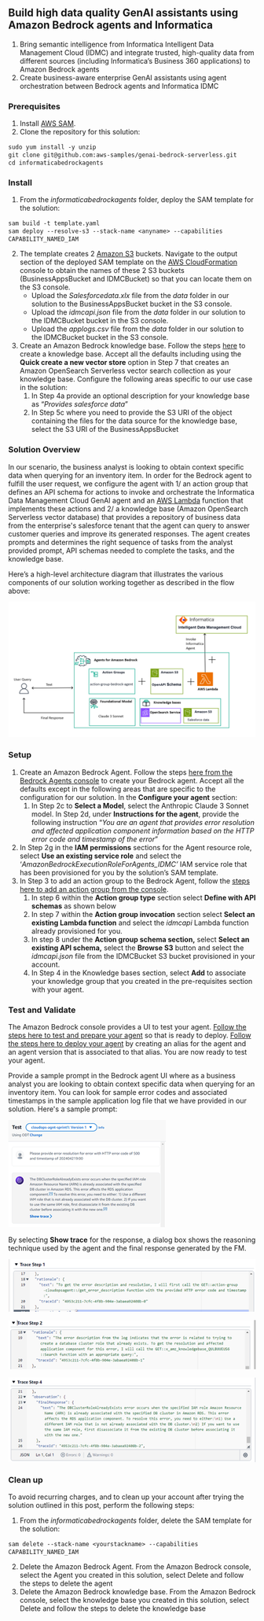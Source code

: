 

## Build high data quality GenAI assistants using Amazon Bedrock agents and Informatica

1. Bring semantic intelligence from Informatica Intelligent Data Management Cloud (IDMC) and integrate trusted, high-quality 
data from different sources (including Informatica’s Business 360 applications) to Amazon Bedrock agents 
2. Create business-aware enterprise GenAI assistants using agent orchestration between Bedrock agents and Informatica IDMC 


### Prerequisites

1. Install [AWS SAM](https://docs.aws.amazon.com/serverless-application-model/latest/developerguide/what-is-sam.html).
2. Clone the repository for this solution:

```
sudo yum install -y unzip
git clone git@github.com:aws-samples/genai-bedrock-serverless.git 
cd informaticabedrockagents
```
### Install

1. From the _informaticabedrockagents_ folder, deploy the SAM template for the solution:
```
sam build -t template.yaml
sam deploy --resolve-s3 --stack-name <anyname> --capabilities CAPABILITY_NAMED_IAM
```
2. The template creates 2 [Amazon S3](https://aws.amazon.com/s3/) buckets. Navigate to the output section of the deployed SAM template on the [AWS CloudFormation](https://aws.amazon.com/cloudformation/) console to obtain the names of these 2 S3 buckets (BusinessAppsBucket and IDMCBucket) so that you can locate them on the S3 console.
    - Upload the _Salesforcedata.xlx_ file from the _data_ folder in our solution to the BusinessAppsBucket bucket in the S3 console.
    - Upload the _idmcapi.json_ file from the _data_ folder in our solution to the IDMCBucket bucket in the S3 console.
    - Upload the _applogs.csv_ file from the _data_ folder in our solution to the IDMCBucket bucket in the S3 console.
3. Create an Amazon Bedrock knowledge base. Follow the steps [here](https://docs.aws.amazon.com/bedrock/latest/userguide/knowledge-base-create.html) to create a knowledge base. Accept all the defaults including using the **Quick create a new vector store** option in Step 7 that creates an Amazon OpenSearch Serverless vector search collection as your knowledge base. Configure the following areas specific to our use case in the solution:
    1. In Step 4a provide an optional description for your knowledge base as “_Provides salesforce data_”
    2. In Step 5c where you need to provide the S3 URI of the object containing the files for the data source for the knowledge base, select the S3 URI of the BusinessAppsBucket

### Solution Overview

In our scenario, the business analyst is looking to obtain context specific data when querying for an inventory item. In order for the Bedrock agent to fulfill the user request, we configure the agent with 1/ an action group that defines an API schema for actions to invoke and orchestrate the Informatica Data Management Cloud GenAI agent and an [AWS Lambda](https://aws.amazon.com/lambda/) function that implements these actions and 2/ a knowledge base (Amazon OpenSearch Serverless vector database) that provides a repository of business data from the enterprise's salesforce tenant that the agent can query to answer customer queries and improve its generated responses. The agent creates prompts and determines the right sequence of tasks from the analyst provided prompt, API schemas needed to complete the tasks, and the knowledge base.

Here’s a high-level architecture diagram that illustrates the various components of our solution working together as described in the flow above:

![Solution Architecture](/informaticabedrockagents/images/informaticabedrockagentarch.PNG)

### Setup

1. Create an Amazon Bedrock Agent. Follow the steps [here from the Bedrock Agents console](https://docs.aws.amazon.com/bedrock/latest/userguide/agents-create.html) to create your Bedrock agent. Accept all the defaults except in the following areas that are specific to the configuration for our solution. In the **Configure your agent** section:
    1. In Step 2c to **Select a Model**, select the Anthropic Claude 3 Sonnet model. In Step 2d, under **Instructions for the agent**, provide the following instruction “_You are an agent that provides error resolution and affected application component information based on the HTTP error code and timestamp of the error_”
2. In Step 2g in the **IAM permissions** sections for the Agent resource role, select **Use an existing service role** and select the ‘_AmazonBedrockExecutionRoleForAgents_IDMC’_ IAM service role that has been provisioned for you by the solution’s SAM template.
3. In Step 3 to add an action group to the Bedrock Agent, follow the [steps here to add an action group from the console](https://docs.aws.amazon.com/bedrock/latest/userguide/agents-action-add.html).
    1. In step 6 within the **Action group type** section select **Define with API schemas** as shown below
    2. In step 7 within the **Action group invocation** section select **Select an existing Lambda function** and select the _idmcapi_ Lambda function already provisioned for you.
    3. In step 8 under the **Action group schema section,** select **Select an existing API schema,** select the **Browse S3** button and select the _idmcapi.json_ file from the IDMCBucket S3 bucket provisioned in your account.
    4. In Step 4 in the Knowledge bases section, select **Add** to associate your knowledge group that you created in the pre-requisites section with your agent.


### Test and Validate

The Amazon Bedrock console provides a UI to test your agent. [Follow the steps here to test and prepare your agent](https://docs.aws.amazon.com/bedrock/latest/userguide/agents-test.html) so that is ready to deploy. [Follow the steps here to deploy your agent](https://docs.aws.amazon.com/bedrock/latest/userguide/agents-deploy.html) by creating an alias for the agent and an agent version that is associated to that alias. You are now ready to test your agent. 

Provide a sample prompt in the Bedrock agent UI where as a business analyst you are looking to obtain context specific data when querying for an inventory item. You can look for sample error codes and associated timestamps in the sample application log file that we have provided in our solution. Here's a sample prompt:

![Sample prompt](/cloudops/images/sample-prompt.png) 

By selecting **Show trace** for the response, a dialog box shows the reasoning technique used by the agent and the final response generated by the FM.

![Agent Trace 1](/cloudops/images/agent-trace1.png)

![Agent Trace 2](/cloudops/images/agent-trace2.png)

![Agent Trace 3](/cloudops/images/agent-trace3.png)


### Clean up

To avoid recurring charges, and to clean up your account after trying the solution outlined in this post, perform the following steps:

1. From the _informaticabedrockagents_ folder, delete the SAM template for the solution:
```
sam delete --stack-name <yourstackname> --capabilities CAPABILITY_NAMED_IAM
```
2. Delete the Amazon Bedrock Agent. From the Amazon Bedrock console, select the Agent you created in this solution, select Delete and follow the steps to delete the agent
3. Delete the Amazon Bedrock knowledge base. From the Amazon Bedrock console, select the knowledge base you created in this solution, select Delete and follow the steps to delete the knowledge base
